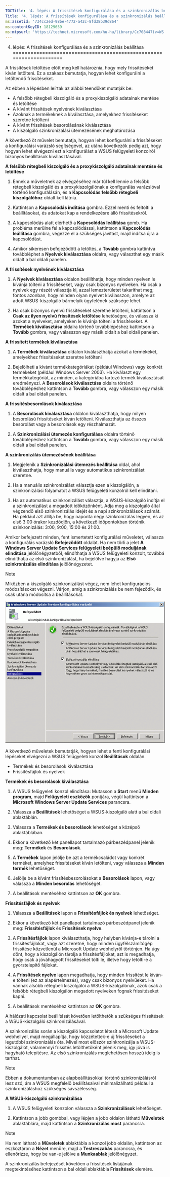 ```yaml
---
TOCTitle: '4. lépés: A frissítések konfigurálása és a szinkronizálás beállítása'
Title: '4. lépés: A frissítések konfigurálása és a szinkronizálás beállítása'
ms:assetid: '734cc2ed-98be-4772-a42c-8fd38b39d864'
ms:contentKeyID: 18129659
ms:mtpsurl: 'https://technet.microsoft.com/hu-hu/library/Cc708447(v=WS.10)'
---
```


4. lépés: A frissítések konfigurálása és a szinkronizálás beállítása
====================================================================

A frissítések letöltése előtt meg kell határoznia, hogy mely frissítéseket kíván letölteni. Ez a szakasz bemutatja, hogyan lehet konfigurálni a letöltendő frissítéseket.

Az ebben a lépésben leírtak az alábbi teendőket mutatják be:

-   A felsőbb rétegbeli kiszolgáló és a proxykiszolgáló adatainak mentése és letöltése
-   A kívánt frissítések nyelvének kiválasztása
-   Azoknak a termékeknek a kiválasztása, amelyekhez frissítéseket szeretne letölteni
-   A kívánt frissítések besorolásának kiválasztása
-   A kiszolgáló szinkronizálási ütemezésének meghatározása

A következő öt művelet bemutatja, hogyan lehet konfigurálni a frissítéseket a konfigurálási varázsló segítségével, az utána következők pedig azt, hogy hogyan lehet elvégezni ezt a konfigurálást a WSUS felügyeleti konzolról bizonyos beállítások kiválasztásával.

**A felsőbb rétegbeli kiszolgáló és a proxykiszolgáló adatainak mentése és letöltése**
1.  Ennek a műveletnek az elvégzéséhez már túl kell lennie a felsőbb rétegbeli kiszolgáló és a proxykiszolgálónak a konfigurálás varázslóval történő konfigurálásán, és a **Kapcsolódás felsőbb rétegbeli kiszolgálóhoz** oldalt kell látnia.

2.  Kattintson a **Kapcsolódás indítása** gombra. Ezzel menti és feltölti a beállításokat, és adatokat kap a rendelkezésre álló frissítésekről.

3.  A kapcsolódás alatt elérhető a **Kapcsolódás leállítása** gomb. Ha probléma merülne fel a kapcsolódással, kattintson a **Kapcsolódás leállítása** gombra, végezze el a szükséges javítást, majd indítsa újra a kapcsolódást.

4.  Amikor sikeresen befejeződött a letöltés, a **Tovább** gombra kattintva továbbléphet a **Nyelvek kiválasztása** oldalra, vagy választhat egy másik oldalt a bal oldali panelen.

**A frissítések nyelvének kiválasztása**
1.  A **Nyelvek kiválasztása** oldalon beállíthatja, hogy minden nyelven le kívánja tölteni a frissítéseket, vagy csak bizonyos nyelveken. Ha csak a nyelvek egy részét választja ki, azzal lemezterületet takaríthat meg; fontos azonban, hogy minden olyan nyelvet kiválasszon, amelyre az adott WSUS-kiszolgáló bármelyik ügyfelének szüksége lehet.

2.  Ha csak bizonyos nyelvű frissítéseket szeretne letölteni, kattintson a **Csak az ilyen nyelvű frissítések letöltése** lehetőségre, és válassza ki azokat a nyelveket, amelyeken le kívánja tölteni a frissítéseket. A **Termékek kiválasztása** oldalra történő továbblépéshez kattintson a **Tovább** gombra, vagy válasszon egy másik oldalt a bal oldali panelen.

**A frissített termékek kiválasztása**
1.  A **Termékek kiválasztása** oldalon kiválaszthatja azokat a termékeket, amelyekhez frissítéseket szeretne letölteni

2.  Bejelölheti a kívánt termékkategóriákat (például Windows) vagy konkrét termékeket (például Windows Server 2003). Ha kiválaszt egy termékkategóriát, az minden, a kategóriába tartozó termék kiválasztását eredményezi. A **Besorolások kiválasztása** oldalra történő továbblépéshez kattintson a **Tovább** gombra, vagy válasszon egy másik oldalt a bal oldali panelen.

**A frissítésbesorolások kiválasztása**
1.  A **Besorolások kiválasztása** oldalon kiválaszthatja, hogy milyen besorolású frissítéseket kíván letölteni. Kiválaszthatja az összes besorolást vagy a besorolások egy részhalmazát.

2.  A **Szinkronizálási ütemezés konfigurálása** oldalra történő továbblépéshez kattintson a **Tovább** gombra, vagy válasszon egy másik oldalt a bal oldali panelen.

**A szinkronizálás ütemezésének beállítása**
1.  Megjelenik a **Szinkronizálási ütemezés beállítása** oldal, ahol kiválaszthatja, hogy manuális vagy automatikus szinkronizálást szeretne.

2.  Ha a manuális szinkronizálást választja ezen a kiszolgálón, a szinkronizálási folyamatot a WSUS felügyeleti konzolról kell elindítani.

3.  Ha az automatikus szinkronizálást választja, a WSUS-kiszolgáló indítja el a szinkronizálást a megadott időközönként. Adja meg a kiszolgáló által végzendő első szinkronizálás idejét és a napi szinkronizálások számát. Ha például azt állítja be, hogy naponta négy szinkronizálás legyen, és az első 3:00 órakor kezdődjön, a következő időpontokban történik szinkronizálás: 3:00, 9:00, 15:00 és 21:00.

Amikor befejezett minden, fent ismertetett konfigurálási műveletet, válassza a konfigurálás varázsló **Befejeződött** oldalát. Ha nem törli a jelet **A Windows Server Update Services felügyeleti beépülő moduljának elindítása** jelölőnégyzetből, elindíthatja a WSUS felügyeleti konzolt, továbbá elindíthatja az első szinkronizálást, ha bejelölve hagyja az **Első szinkronizálás elindítása** jelölőnégyzetet.

> [!NOTE]  
> Miközben a kiszolgáló szinkronizálást végez, nem lehet konfigurációs módosításokat végezni. Várjon, amíg a szinkronizálás be nem fejeződik, és csak utána módosítsa a beállításokat. 

![](images/Cc708447.3f774fd1-af87-47d8-8f50-a5d585687d70(WS.10).gif)

A következő műveletek bemutatják, hogyan lehet a fenti konfigurálási lépéseket elvégezni a WSUS felügyeleti konzol **Beállítások** oldalán.

-   Termékek és besorolások kiválasztása
-   Frissítésfájlok és nyelvek

**Termékek és besorolások kiválasztása**
1.  A WSUS felügyeleti konzol elindítása: Mutasson a **Start** menü **Minden program**, majd **Felügyeleti eszközök** pontjára, végül kattintson a **Microsoft Windows Server Update Services** parancsra.

2.  Válassza a **Beállítások** lehetőséget a WSUS-kiszolgáló alatt a bal oldali ablaktáblán.

3.  Válassza a **Termékek és besorolások** lehetőséget a középső ablaktáblában.

4.  Ekkor a következő két panellapot tartalmazó párbeszédpanel jelenik meg: **Termékek** és **Besorolások**.

5.  A **Termékek** lapon jelölje be azt a termékcsaládot vagy konkrét terméket, amelyhez frissítéseket kíván letölteni, vagy válassza a **Minden termék** lehetőséget.

6.  Jelölje be a kívánt frissítésbesorolásokat a **Besorolások** lapon, vagy válassza a **Minden besorolás** lehetőséget.

7.  A beállítások mentéséhez kattintson az **OK** gombra.

**Frissítésfájlok és nyelvek**
1.  Válassza a **Beállítások** lapon a **Frissítésfájlok és nyelvek** lehetőséget.

2.  Ekkor a következő két panellapot tartalmazó párbeszédpanel jelenik meg: **Frissítésfájlok** és **Frissítések nyelve**.

3.  A **Frissítésfájlok** lapon kiválaszthatja, hogy helyben kívánja-e tárolni a frissítésfájlokat, vagy azt szeretné, hogy minden ügyfélszámítógép frissítése közvetlenül a Microsoft Update webhelyről történjen. Ha úgy dönt, hogy a kiszolgálón tárolja a frissítésfájlokat, azt is megadhatja, hogy csak a jóváhagyott frissítéseket tölti le, illetve hogy letölti-e a gyorstelepítő fájlokat.

4.  A **Frissítések nyelve** lapon megadhatja, hogy minden frissítést le kíván-e tölteni (ez az alapértelmezés), vagy csak bizonyos nyelvűeket. Ha vannak alsóbb rétegbeli kiszolgálói a WSUS-kiszolgálónak, azok csak a felsőbb rétegbeli kiszolgálón megadott nyelveken fognak frissítéseket kapni.

5.  A beállítások mentéséhez kattintson az **OK** gombra.

A hálózati kapcsolat beállítását követően letölthetők a szükséges frissítések a WSUS-kiszolgáló szinkronizálásával.

A szinkronizálás során a kiszolgáló kapcsolatot létesít a Microsoft Update webhellyel, majd megállapítja, hogy közzétettek-e új frissítéseket a legutóbbi szinkronizálás óta. Mivel most először szinkronizálja a WSUS-kiszolgálót, valamennyi frissítés letölthetőként jelenik meg, így jóvá is hagyható telepítésre. Az első szinkronizálás meglehetősen hosszú ideig is tarthat.

> [!NOTE]  
> Ebben a dokumentumban az alapbeállításokkal történő szinkronizálásról lesz szó, ám a WSUS megfelelő beállításaival minimalizálható például a szinkronizáláshoz szükséges sávszélesség. 

**A WSUS-kiszolgáló szinkronizálása**
1.  A WSUS felügyeleti konzolon válassza a **Szinkronizálások** lehetőséget.

2.  Kattintson a jobb gombbal, vagy lépjen a jobb oldalon látható **Műveletek** ablaktáblára, majd kattintson a **Szinkronizálás most** parancsra.

> [!NOTE]  
> Ha nem látható a **Műveletek** ablaktábla a konzol jobb oldalán, kattintson az eszköztáron a **Nézet** menüre, majd a **Testreszabás** parancsra, és ellenőrizze, hogy be van-e jelölve a **Munkaablak** jelölőnégyzet. 

A szinkronizálás befejezését követően a frissítések listájának megtekintéséhez kattintson a bal oldali ablaktábla **Frissítések** elemére.
